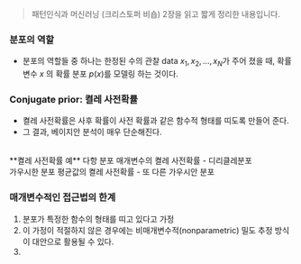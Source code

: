> 패턴인식과 머신러닝 (크리스토퍼 비숍) 2장을 읽고 짧게 정리한 내용입니다.


### 분포의 역할
- 분포의 역할들 중 하나는 한정된 수의 관찰 data $x_1, x_2, ... , x_N$가 주어 졌을 때, 확률변수 $x$ 의 확률 분포 $p(x)$를 모델링 하는 것이다.

### Conjugate prior: 켤레 사전확률
- 켤레 사전확률은 사후 확률이 사전 확률과 같은 함수적 형태를 띠도록 만들어 준다.
- 그 결과, 베이지안 분석이 매우 단순해진다.<br>
<br>
**켤레 사전확률 예**
다항 분포 매개변수의 켤레 사전확률 - 디리클레분포<br>
가우시한 분포 평균값의 켤레 사전확률 - 또 다른 가우시안 분포<br>

### 매개변수적인 접근법의 한계
1. 분포가 특정한 함수의 형태를 띠고 있다고 가정
2. 이 가정이 적절하지 않은 경우에는 비매개변수적(nonparametric) 밀도 추정 방식이 대안으로 활용될 수 있다.
3. 

